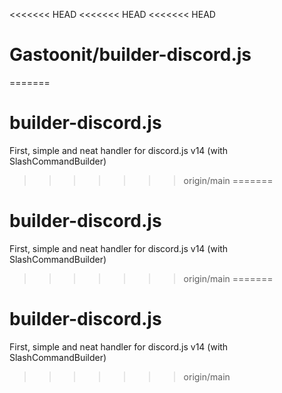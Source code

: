 <<<<<<< HEAD
<<<<<<< HEAD
<<<<<<< HEAD
# Gastoonit/builder-discord.js
=======
# builder-discord.js
First, simple and neat handler for discord.js v14 (with SlashCommandBuilder)
>>>>>>> origin/main
=======
# builder-discord.js
First, simple and neat handler for discord.js v14 (with SlashCommandBuilder)
>>>>>>> origin/main
=======
# builder-discord.js
First, simple and neat handler for discord.js v14 (with SlashCommandBuilder)
>>>>>>> origin/main
